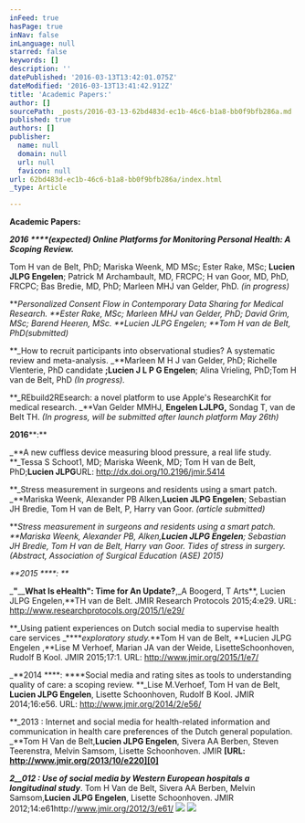 ```yaml
---
inFeed: true
hasPage: true
inNav: false
inLanguage: null
starred: false
keywords: []
description: ''
datePublished: '2016-03-13T13:42:01.075Z'
dateModified: '2016-03-13T13:41:42.912Z'
title: 'Academic Papers:'
author: []
sourcePath: _posts/2016-03-13-62bd483d-ec1b-46c6-b1a8-bb0f9bfb286a.md
published: true
authors: []
publisher:
  name: null
  domain: null
  url: null
  favicon: null
url: 62bd483d-ec1b-46c6-b1a8-bb0f9bfb286a/index.html
_type: Article

---
```

**Academic Papers:**

_**2016 ****(****expected****) Online Platforms for Monitoring Personal Health: A Scoping Review.**_

Tom H van de Belt, PhD; Mariska Weenk, MD MSc; Ester Rake, MSc; **Lucien JLPG Engelen**; Patrick M Archambault, MD, FRCPC; H van Goor, MD, PhD, FRCPC; Bas Bredie, MD, PhD; Marleen MHJ van Gelder, PhD. _(in progress)_

**_Personalized Consent Flow in Contemporary Data Sharing for Medical Research. _**Ester Rake, MSc; Marleen MHJ van Gelder, PhD; David Grim, MSc; Barend Heeren, MSc. **Lucien JLPG Engelen; **Tom H van de Belt, PhD_(submitted)_

**_How to recruit participants into observational studies? A systematic review and meta-analysis. _**Marleen M H J van Gelder, PhD; Richelle Vlenterie, PhD candidate **;Lucien J L P G Engelen**; Alina Vrieling, PhD;Tom H van de Belt, PhD _(In progress)._

**_REbuild2REsearch: a novel platform to use Apple's ResearchKit for medical research. _**Van Gelder MMHJ, **Engelen LJLPG,** Sondag T, van de Belt TH. _(In progress, will be submitted after launch platform May 26th)_

**2016****:**

_**A new cuffless device measuring blood pressure, a real life study. **_Tessa S Schoot1, MD; Mariska Weenk, MD; Tom H van de Belt, PhD;**Lucien JLPG**URL: http://dx.doi.org/10.2196/jmir.5414

**_Stress measurement in surgeons and residents using a smart patch. _**Mariska Weenk, Alexander PB Alken,**Lucien JLPG Engelen**; Sebastian JH Bredie, Tom H van de Belt, P, Harry van Goor. _(article submitted)_

**_Stress measurement in surgeons and residents using a smart patch. _**Mariska Weenk, Alexander PB, Alken,**Lucien JLPG Engelen**; Sebastian JH Bredie, Tom H van de Belt, Harry van Goor. Tides of stress in surgery._(Abstract, Association of Surgical Education (ASE) 2015)_

_**2015 ****: **_

_**"**__**What Is eHealth": Time for An Update?**,_A Boogerd, T Arts**, Lucien JLPG Engelen,**TH van de Belt. JMIR Research Protocols 2015;4:e29\. URL: http://www.researchprotocols.org/2015/1/e29/

**_Using patient experiences on Dutch social media to supervise health care services _****_exploratory study._**Tom H van de Belt, **Lucien JLPG Engelen ,**Lise M Verhoef, Marian JA van der Weide, LisetteSchoonhoven, Rudolf B Kool. JMIR 2015;17:1\. URL: http://www.jmir.org/2015/1/e7/

_**2014 ****: ****Social media and rating sites as tools to understanding quality of care: a scoping review. **_Lise M.Verhoef, Tom H van de Belt, **Lucien JLPG Engelen**, Lisette Schoonhoven, Rudolf B Kool. JMIR 2014;16:e56\. URL: http://www.jmir.org/2014/2/e56/

**_2013 : Internet and social media for health-related information and communication in health care preferences of the Dutch general population. _**Tom H Van de Belt,**Lucien JLPG Engelen**, Sivera AA Berben, Steven Teerenstra, Melvin Samsom, Lisette Schoonhoven. JMIR **[URL: http://www.jmir.org/2013/10/e220][0]**

**_2__012 : Use of social media by Western European hospitals a longitudinal study_**. Tom H Van de Belt, Sivera AA Berben, Melvin Samsom,**Lucien JLPG Engelen**, Lisette Schoonhoven. JMIR 2012;14:e61http://www.jmir.org/2012/3/e61/
![](https://the-grid-user-content.s3-us-west-2.amazonaws.com/b7042ffb-194e-42bc-afcd-21252de140cb.jpg)
![](https://the-grid-user-content.s3-us-west-2.amazonaws.com/35f2d371-5c40-4e41-995c-f4f9846f2d0a.jpg)

[0]: http://www.jmir.org/2013/10/e220